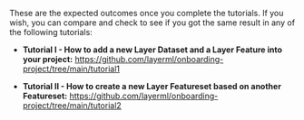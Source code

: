 These are the expected outcomes once you complete the tutorials. 
If you wish, you can compare and check to see if you got the same result in any of the following tutorials:

- **Tutorial I - How to add a new Layer Dataset and a Layer Feature into your project:**
https://github.com/layerml/onboarding-project/tree/main/tutorial1


- **Tutorial II - How to create a new Layer Featureset based on another Featureset:**
https://github.com/layerml/onboarding-project/tree/main/tutorial2